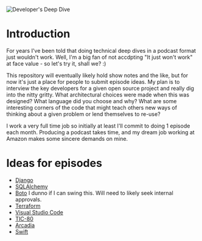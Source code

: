 ![Developer's Deep Dive](https://upload.wikimedia.org/wikipedia/commons/a/ae/U.S._Navy_Diver_enters_the_water_during_a_training_evolution_at_the_Naval_Diving_and_Salvage_Training_Center_140218-N-IC111-156.jpg)

# Introduction

For years I've been told that doing technical deep dives in a podcast format just wouldn't work. Well, I'm a big fan of not accdpting "It just won't work" at face value - so let's try it, shall we? :)

This repository will eventually likely hold show notes and the like, but for now it's just a place for people to
submit episode ideas. My plan is to interview the key developers for a given open source project and really dig
into the nitty gritty. What architectural choices were made when this was designed? What language did you choose
and why? What are some interesting corners of the code that might teach others new ways of thinking about a given
problem or lend themselves to re-use?

I work a very full time job so initially at least I'll commit to doing 1 episode each month. Producing a podcast
takes time, and my dream job working at Amazon makes some sincere demands on mine.

# Ideas for episodes

* [Django](https://www.djangoproject.com/)
* [SQLAlchemy](https://www.sqlalchemy.org/)
* [Boto](https://github.com/boto/boto3) I dunno if I can swing this. Will need to likely seek internal approvals.
* [Terraform](https://www.terraform.io/)
* [Visual Studio Code](https://code.visualstudio.com/)
* [TIC-80](https://tic.computer/)
* [Arcadia](https://github.com/arcadia-unity/Arcadia)
* [Swift](https://github.com/apple/swift)
